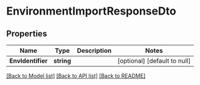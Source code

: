 # EnvironmentImportResponseDto

## Properties
Name | Type | Description | Notes
------------ | ------------- | ------------- | -------------
**EnvIdentifier** | **string** |  | [optional] [default to null]

[[Back to Model list]](../README.md#documentation-for-models) [[Back to API list]](../README.md#documentation-for-api-endpoints) [[Back to README]](../README.md)

